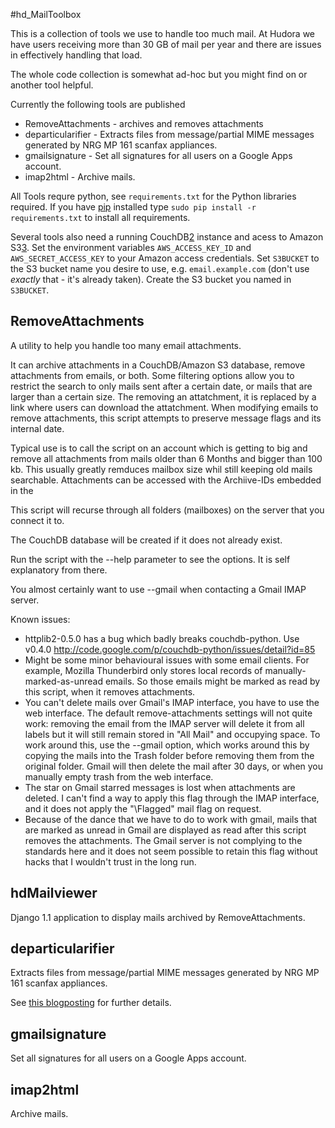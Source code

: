 #hd_MailToolbox

This is a collection of tools we use to handle too much mail. At Hudora
we have users receiving more than 30 GB of mail per year and there are
issues in effectively handling that load.

The whole code collection is somewhat ad-hoc but you might find on or
another tool helpful.

Currently the following tools are published

 * RemoveAttachments - archives and removes attachments
 * departicularifier - Extracts files from message/partial MIME messages
   generated by NRG MP 161 scanfax appliances.
 * gmailsignature - Set all signatures for all users on a Google Apps account.
 * imap2html - Archive mails.

All Tools requre python, see `requirements.txt` for the Python libraries
required. If you have [pip][1] installed type `sudo pip install -r
requirements.txt` to install all requirements.

[1]: http://pypi.python.org/pypi/pip

Several tools also need a running CouchDB[2] instance and acess to Amazon
S3[3]. Set the environment variables `AWS_ACCESS_KEY_ID` and
`AWS_SECRET_ACCESS_KEY` to your Amazon access credentials. Set `S3BUCKET` to
the S3 bucket name you desire to use, e.g. `email.example.com` (don't use
*exactly* that - it's already taken). Create the S3 bucket you named in
`S3BUCKET`.

[2]: http://couchdb.apache.org/
[3]: https://s3.amazonaws.com/


## RemoveAttachments

A utility to help you handle too many email attachments.

It can archive attachments in a CouchDB/Amazon S3 database, remove attachments
from emails, or both. Some filtering options allow you to restrict the search
to only mails sent after a certain date, or mails that are larger than a
certain size. The removing an attatchment, it is replaced by a link where
users can download the attatchment. When modifying emails to remove
attachments, this script attempts to preserve message flags and its internal
date.

Typical use is to call the script on an account which is getting to big and
remove all attachments from mails older than 6 Months and bigger than 100 kb.
This usually greatly remduces mailbox size whil still keeping old mails
searchable. Attachments can be accessed with the Archiive-IDs embedded in the  

This script will recurse through all folders (mailboxes) on the server
that you connect it to.

The CouchDB database will be created if it does not already exist.

Run the script with the --help parameter to see the options.
It is self explanatory from there.

You almost certainly want to use --gmail when contacting a Gmail IMAP server.


Known issues:
 - httplib2-0.5.0 has a bug which badly breaks couchdb-python. Use v0.4.0
   http://code.google.com/p/couchdb-python/issues/detail?id=85
 - Might be some minor behavioural issues with some email clients. For example,
   Mozilla Thunderbird only stores local records of manually-marked-as-unread
   emails. So those emails might be marked as read by this script, when it
   removes attachments.
 - You can't delete mails over Gmail's IMAP interface, you have to use the
   web interface. The default remove-attachments settings will not quite work:
   removing the email from the IMAP server will delete it from all labels but
   it will still remain stored in "All Mail" and occupying space. To work
   around this, use the --gmail option, which works around this by copying
   the mails into the Trash folder before removing them from the original
   folder. Gmail will then delete the mail after 30 days, or when you
   manually empty trash from the web interface.
 - The star on Gmail starred messages is lost when attachments are deleted.
   I can't find a way to apply this flag through the IMAP interface, and it
   does not apply the "\Flagged" mail flag on request.
 - Because of the dance that we have to do to work with gmail, mails that are
   marked as unread in Gmail are displayed as read after this script removes
   the attachments. The Gmail server is not complying to the standards here
   and it does not seem possible to retain this flag without hacks that I
   wouldn't trust in the long run.


## hdMailviewer

Django 1.1 application to display mails archived by RemoveAttachments.


## departicularifier

Extracts files from message/partial MIME messages generated by NRG MP 161 scanfax appliances.

See [this blogposting][nrg] for further details.

[nrg]: http://blogs.23.nu/c0re/2008/11/departicularifier-for-nrg-mp-161-scanfaxprinter/


## gmailsignature

Set all signatures for all users on a Google Apps account.


## imap2html

Archive mails.

